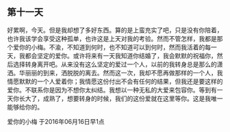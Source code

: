 ## 第十一天

好累啊，今天。但是我却想了多好东西。算的是上蛮充实了吧，只是没有你陪着，也许我该学会享受这种孤单，也许这是上天对我的考验。然而不管怎样，我都是那个爱你的小梅。不渝，不知道到何时，也不知道可以到何时，然而我活着的每一天，我都会坚定的爱你。或许将来有一天我知道你结婚了，我会默默的祝福你，然后选择转身离开吧。从来没有这么坚定的爱过一个人，以前的我转身总是那么的潇洒。华丽丽的到来，洒脱脱的离去。然而这一次，我却不愿再做那样的一个人，我情愿默默的一个人爱着你；我情愿这份付出不会有任何的结果，但我还是要这样的爱你。不联系你是因为不想你太纠结。我想以一种无私的大爱来包容你。等到有一天你长大了，成熟了，想要转身的时候，我们的这份爱就在这里等你。这是我唯一能够给你的。

爱你的小梅
于2016年06月16日早1点

